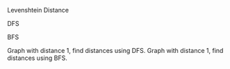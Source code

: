 Levenshtein Distance

DFS

BFS

Graph with distance 1, find distances using DFS.
Graph with distance 1, find distances using BFS.